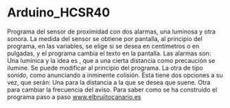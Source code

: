 # Arduino_HCSR40
Programa del sensor de proximidad con dos alarmas, una luminosa y otra sonora.
La medida del sensor se obtiene por pantalla, al principio del programa, en las
variables, se elige si se desea en centímetros o en pulgadas, y el programa cambia el texto
en la pantalla. Las alarmas son: 
Una lumínica y la idea es , que a una cierta distancia como precaución se ilumine. Se puede modificar al principio del programa.
La otra de tipo sonido, como anunciando a inminente colisión. Esta tiene dos opciones a su vez, que serán:
Una para la distancia a la que se desea que suene.
Otra para cambiar la frecuencia del aviso. 
Para saber como se ha construido el programa paso a paso www.elbrujitocanario.es
